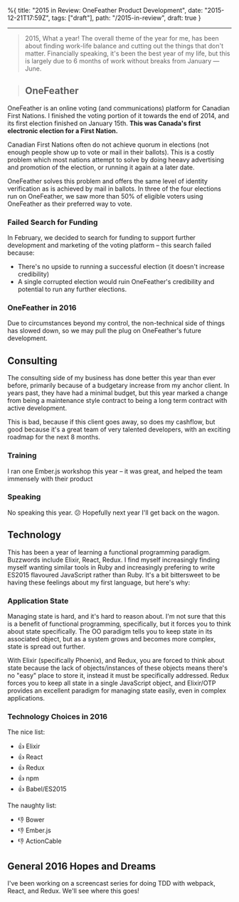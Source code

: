 %{
title: "2015 in Review: OneFeather Product Development",
date: "2015-12-21T17:59Z",
tags: ["draft"],
path: "/2015-in-review",
draft: true
}

---

> 2015, What a year! The overall theme of the year for me, has been about
> finding work-life balance and cutting out the things that don't matter.
> Financially speaking, it's been the best year of my life, but this is largely
> due to 6 months of work without breaks from January — June.

> ## OneFeather

OneFeather is an online voting (and communications) platform for Canadian First
Nations. I finished the voting portion of it towards the end of 2014, and its
first election finished on January 15th. **This was Canada's first electronic
election for a First Nation.**

Canadian First Nations often do not achieve quorum in elections (not enough
people show up to vote or mail in their ballots). This is a costly problem which
most nations attempt to solve by doing heeavy advertising and promotion of the
election, or running it again at a later date.

OneFeather solves this problem and offers the same level of identity
verification as is achieved by mail in ballots. In three of the four elections
run on OneFeather, we saw more than 50% of eligible voters using OneFeather as
their preferred way to vote.

### Failed Search for Funding

In February, we decided to search for funding to support further development and
marketing of the voting platform – this search failed because:

- There's no upside to running a successful election (it doesn't increase
  credibility)
- A single corrupted election would ruin OneFeather's credibility and potential
  to run any further elections.

### OneFeather in 2016

Due to circumstances beyond my control, the non-technical side of things has
slowed down, so we may pull the plug on OneFeather's future development.

## Consulting

The consulting side of my business has done better this year than ever before,
primarily because of a budgetary increase from my anchor client. In years past,
they have had a minimal budget, but this year marked a change from being a
maintenance style contract to being a long term contract with active
development.

This is bad, because if this client goes away, so does my cashflow, but good
because it's a great team of very talented developers, with an exciting roadmap
for the next 8 months.

### Training

I ran one Ember.js workshop this year – it was great, and helped the team
immensely with their product

### Speaking

No speaking this year. 😕 Hopefully next year I'll get back on the wagon.

## Technology

This has been a year of learning a functional programming paradigm. Buzzwords
include Elixir, React, Redux. I find myself increasingly finding myself wanting
similar tools in Ruby and increasingly prefering to write ES2015 flavoured
JavaScript rather than Ruby. It's a bit bittersweet to be having these feelings
about my first language, but here's why:

### Application State

Managing state is hard, and it's hard to reason about. I'm not sure that this is
a benefit of functional programming, specifically, but it forces you to think
about state specifically. The OO paradigm tells you to keep state in its
associated object, but as a system grows and becomes more complex, state is
spread out further.

With Elixir (specifically Phoenix), and Redux, you are forced to think about
state because the lack of objects/instances of these objects means there's no
"easy" place to store it, instead it must be specifically addressed. Redux
forces you to keep all state in a single JavaScript object, and Elixir/OTP
provides an excellent paradigm for managing state easily, even in complex
applications.

### Technology Choices in 2016

The nice list:

- 👍 Elixir
- 👍 React
- 👍 Redux
- 👍 npm
- 👍 Babel/ES2015

The naughty list:

- 👎 Bower
- 👎 Ember.js
- 👎 ActionCable

## General 2016 Hopes and Dreams

I've been working on a screencast series for doing TDD with webpack, React, and
Redux. We'll see where this goes!
